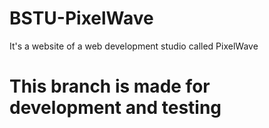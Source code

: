 # BSTU-PixelWave

It's a website of a web development studio called PixelWave

# This branch is made for development and testing
